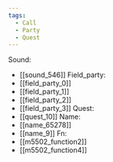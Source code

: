 ```yaml
---
tags:
  - Call
  - Party
  - Quest
---
```

Sound:
- [[sound_546]]
Field_party:
- [[field_party_0]]
- [[field_party_1]]
- [[field_party_2]]
- [[field_party_3]]
Quest:
- [[quest_10]]
Name:
- [[name_65278]]
- [[name_9]]
Fn:
- [[m5502_function2]]
- [[m5502_function4]]

